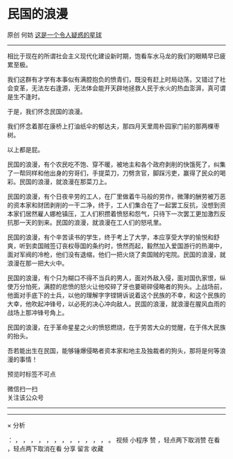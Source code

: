 #  民国的浪漫

原创  何妨  [ 这是一个令人疑惑的星球 ](javascript:void\(0\);)

__ _ _ _ _

  

相比于现在的所谓社会主义现代化建设新时期，饱看车水马龙的我们的眼睛早已疲累至极。

  

我们这群有才学有本事似有满腔抱负的愤青们，既没有赶上时局动荡，又错过了社会变革，无法左右逢源，无法体会能开天辟地拯救人民于水火的热血澎湃，真可谓是生不逢时。

  

于是，我们怀念民国的浪漫。

我们怀念着那在康桥上打油纸伞的郁达夫，那四月天里周朴园家门前的那两棵枣树。

  

以上都是屁。

  

民国的浪漫，有个农民吃不饱、穿不暖，被地主和各个政府剥削的快饿死了，纠集了一帮同样和他出身的穷哥们，手提菜刀，刀劈贪官，脚踩污吏，赢得了民众的喝彩。民国的浪漫，就浪漫在那菜刀上。

  

民国的浪漫，有个日夜辛劳的工人，在厂里做着牛马般的劳作，微薄的酬劳被万恶的资本家和财团剥削的一干二净，终于，工人们集合在了一起罢工反抗，没想到资本家们居然雇人娜枪镇压，工人们积攒着愤怒和怨气，只待下一次罢工更加激烈反抗那一天的到来。民国的浪漫，就浪漫在工人们的怒吼里。

  

民国的浪漫，有个辛苦读书的学生，终于考上了大学，本应享受大学的愉悦和舒爽，听到卖国贼签订丧权辱国的条约时，愤然而起，毅然加入爱国游行的热潮中，面对军阀的冷枪，他们没有退缩，他们一把火烧了卖国贼的宅院。民国的浪漫，就浪漫在那一把大火中。

  

民国的浪漫，有个只为糊口不得不当兵的男人，面对外敌入侵，面对国仇家恨，纵使万分怕死，满腔的悲愤的怒火让他咬碎了牙也要砸碎侵略者的狗头。上战场前，他面对手底下的士兵，以他的理解字字铿锵诉说着这个民族的不幸，和这个民族的大幸，他吹起冲锋号，以必死的决心冲向敌人。民国的浪漫，就浪漫在腥风血雨的战场上那冲锋号角上。

  

民国的浪漫，在于革命星星之火的愤怒燃烧，在于劳苦大众的觉醒，在于伟大民族的抬头。

​吾若能出生在民国，能够锤爆侵略者资本家和地主及独裁者的狗头，那将是何等浪漫的事情！  

  

  

预览时标签不可点

微信扫一扫  
关注该公众号





****



****



×  分析

：  ，  ，  ，  ，  ，  ，  ，  ，  ，  ，  ，  ，  。  视频  小程序  赞  ，轻点两下取消赞  在看  ，轻点两下取消在看
分享  留言  收藏

